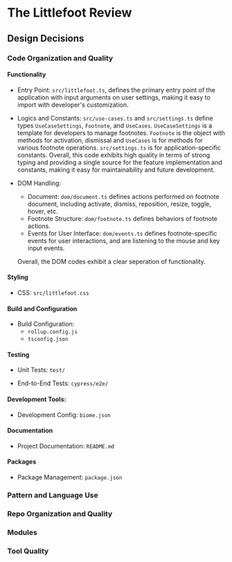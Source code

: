 # The Littlefoot Review

## Design Decisions


### Code Organization and Quality

#### Functionality

- Entry Point: `src/littlefoot.ts`, defines the primary entry point of the application with input arguments on user settings, making it easy to import with developer's customization. 
  
- Logics and Constants: `src/use-cases.ts` and `src/settings.ts` define types `UseCaseSettings`, `Footnote`, and `UseCases`. `UseCaseSettings` is a template for developers to manage footnotes. `Footnote` is the object with methods for activation, dismissal and `UseCases` is for methods for various footnote operations. `src/settings.ts` is for application-specific constants. Overall, this code exhibits high quality in terms of strong typing and providing a single source for the feature implementation and constants, making it easy for maintainability and future development. 

- DOM Handling:  
  - Document: `dom/document.ts` defines actions performed on footnote document, including activate, dismiss, reposition, resize, toggle, hover, etc. 
  - Footnote Structure: `dom/footnote.ts` defines behaviors of footnote actions. 
  - Events for User Interface: `dom/events.ts` defines footnote-specific events for user interactions, and are listening to the mouse and key input events.
  
  Overall, the DOM codes exhibit a clear seperation of functionality. 
  

#### Styling

- CSS: `src/littlefoot.css`

#### Build and Configuration

- Build Configuration:  
  - `rollup.config.js`
  - `tsconfig.json`

#### Testing

- Unit Tests: `test/`

- End-to-End Tests: `cypress/e2e/`

#### Development Tools: 

- Development Config: `biome.json`

#### Documentation

- Project Documentation:  `README.md`

#### Packages

- Package Management: `package.json`


### Pattern and Language Use


### Repo Organization and Quality


### Modules


### Tool Quality
